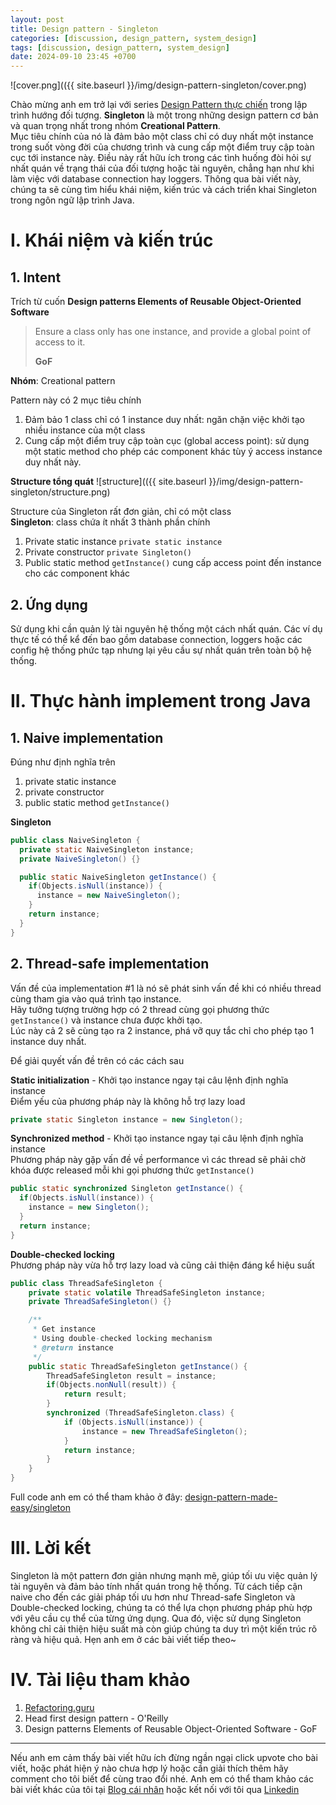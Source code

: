 ```yaml
---
layout: post
title: Design pattern - Singleton
categories: [discussion, design_pattern, system_design]
tags: [discussion, design_pattern, system_design]
date: 2024-09-10 23:45 +0700
---
```


![cover.png](({{ site.baseurl }}/img/design-pattern-singleton/cover.png)

Chào mừng anh em trở lại với series [Design Pattern thực chiến](https://viblo.asia/s/design-pattern-thuc-chien-0gdJzpPnVz5) trong lập trình hướng đối tượng.
**Singleton** là một trong những design pattern cơ bản và quan trọng nhất trong nhóm **Creational Pattern**.\
Mục tiêu chính của nó là đảm bảo một class chỉ có duy nhất một instance trong suốt vòng đời của chương trình và cung cấp một điểm truy cập toàn cục tới instance này.
Điều này rất hữu ích trong các tình huống đòi hỏi sự nhất quán về trạng thái của đối tượng hoặc tài nguyên, chẳng hạn như khi làm việc với database connection hay loggers.
Thông qua bài viết này, chúng ta sẽ cùng tìm hiểu khái niệm, kiến trúc và cách triển khai Singleton trong ngôn ngữ lập trình Java.

# I. Khái niệm và kiến trúc
## 1. Intent
Trích từ cuốn **Design patterns Elements of Reusable Object-Oriented Software**
> Ensure a class only has one instance, and provide a global point of access to it.
>
> **GoF**
>

**Nhóm**: Creational pattern

Pattern này có 2 mục tiêu chính
1. Đảm bảo 1 class chỉ có 1 instance duy nhất: ngăn chặn việc khởi tạo nhiều instance của một class
2. Cung cấp một điểm truy cập toàn cục (global access point): sử dụng một static method cho phép các component khác tùy ý access instance duy nhất này.

**Structure tổng quát**
![structure](({{ site.baseurl }}/img/design-pattern-singleton/structure.png)

Structure của Singleton rất đơn giản, chỉ có một class\
**Singleton**: class chứa ít nhất 3 thành phần chính
1. Private static instance `private static instance`
2. Private constructor `private Singleton()`
3. Public static method `getInstance()` cung cấp access point đến instance cho các component khác

## 2. Ứng dụng
Sử dụng khi cần quản lý tài nguyên hệ thống một cách nhất quán.
Các ví dụ thực tế có thể kể đến bao gồm database connection, loggers hoặc các config hệ thống phức tạp nhưng lại yêu cầu sự nhất quán trên toàn bộ hệ thống.

# II. Thực hành implement trong Java

## 1. Naive implementation
Đúng như định nghĩa trên
1. private static instance
2. private constructor
3. public static method `getInstance()`

**Singleton**
```java
public class NaiveSingleton {
  private static NaiveSingleton instance;
  private NaiveSingleton() {}

  public static NaiveSingleton getInstance() {
    if(Objects.isNull(instance)) {
      instance = new NaiveSingleton();
    }
    return instance;
  }
}
```

## 2. Thread-safe implementation
Vấn đề của implementation #1 là nó sẽ phát sinh vấn đề khi có nhiều thread cùng tham gia vào quá trình tạo instance.\
Hãy tưởng tượng trường hợp có 2 thread cùng gọi phương thức `getInstance()` và instance chưa được khởi tạo.\
Lúc này cả 2 sẽ cùng tạo ra 2 instance, phá vỡ quy tắc chỉ cho phép tạo 1 instance duy nhất.

Để giải quyết vấn đề trên có các cách sau

**Static initialization** - Khởi tạo instance ngay tại câu lệnh định nghĩa instance\
Điểm yếu của phương pháp này là không hỗ trợ lazy load
```java
private static Singleton instance = new Singleton();

```
**Synchronized method** - Khởi tạo instance ngay tại câu lệnh định nghĩa instance\
Phương pháp này gặp vấn đề về performance vì các thread sẽ phải chờ khóa được released mỗi khi gọi phương thức `getInstance()`
```java
public static synchronized Singleton getInstance() {
  if(Objects.isNull(instance)) {
    instance = new Singleton();
  }
  return instance;
}
```

**Double-checked locking**\
Phương pháp này vừa hỗ trợ lazy load và cũng cải thiện đáng kể hiệu suất
```java
public class ThreadSafeSingleton {
    private static volatile ThreadSafeSingleton instance;
    private ThreadSafeSingleton() {}

    /**
     * Get instance
     * Using double-checked locking mechanism
     * @return instance
     */
    public static ThreadSafeSingleton getInstance() {
        ThreadSafeSingleton result = instance;
        if(Objects.nonNull(result)) {
            return result;
        }
        synchronized (ThreadSafeSingleton.class) {
            if (Objects.isNull(instance)) {
                instance = new ThreadSafeSingleton();
            }
            return instance;
        }
    }
}
```

Full code anh em có thể tham khảo ở đây: [design-pattern-made-easy/singleton](https://github.com/nguyentaijs/design-pattern-made-easy/tree/main/singleton)

# III. Lời kết
Singleton là một pattern đơn giản nhưng mạnh mẽ, giúp tối ưu việc quản lý tài nguyên và đảm bảo tính nhất quán trong hệ thống.
Từ cách tiếp cận naive cho đến các giải pháp tối ưu hơn như Thread-safe Singleton và Double-checked locking, chúng ta có thể lựa chọn phương pháp phù hợp với yêu cầu cụ thể của từng ứng dụng.
Qua đó, việc sử dụng Singleton không chỉ cải thiện hiệu suất mà còn giúp chúng ta duy trì một kiến trúc rõ ràng và hiệu quả.
Hẹn anh em ở các bài viết tiếp theo~

# IV. Tài liệu tham khảo
1. [Refactoring.guru](https://refactoring.guru/design-patterns)
2. Head first design pattern - O'Reilly
3. Design patterns Elements of Reusable Object-Oriented Software - GoF

-----

Nếu anh em cảm thấy bài viết hữu ích đừng ngần ngại click upvote cho bài viết, hoặc phát hiện ý nào chưa hợp lý hoặc cần giải thích thêm hãy comment cho tôi biết để cùng trao đổi nhé.
Anh em có thể tham khảo các bài viết khác của tôi tại [Blog cái nhân](https://nguyentaijs.github.io/) hoặc kết nối với tôi qua [Linkedin](https://www.linkedin.com/in/nguyentaijs)
